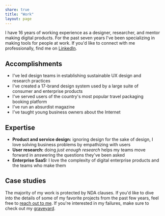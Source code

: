 ```yaml
---
share: true
title: "Work"
layout: page
---
```

I have 16 years of working experience as a designer, researcher, and mentor making digital products. For the past seven years I've been specializing in making tools for people at work. If you'd like to connect with me professionally, find me on [LinkedIn](https://www.linkedin.com/in/zinzy/).

## Accomplishments
- I've led design teams in establishing sustainable UX design and research practices
- I've created a 17-brand design system used by a large suite of consumer and enterprise products 
- I've served users of the country's most popular travel packaging booking platform 
- I've run an absurdist magazine
- I've taught young business owners about the Internet

## Expertise
- **Product and service design:** ignoring design for the sake of design, I love solving business problems by empathizing with users
- **User research:** doing _just enough research_ helps my teams move forward in answering the questions they've been asked
- **Enterprise SaaS:** I love the complexity of digital enterprise products and the teams who make them

## Case studies
The majority of my work is protected by NDA clauses. If you'd like to dive into the details of some of my favorite projects from the past few years, feel free to [reach out to me](/hello). If you're interested in my failures, make sure to check out my [graveyard](/graveyard).